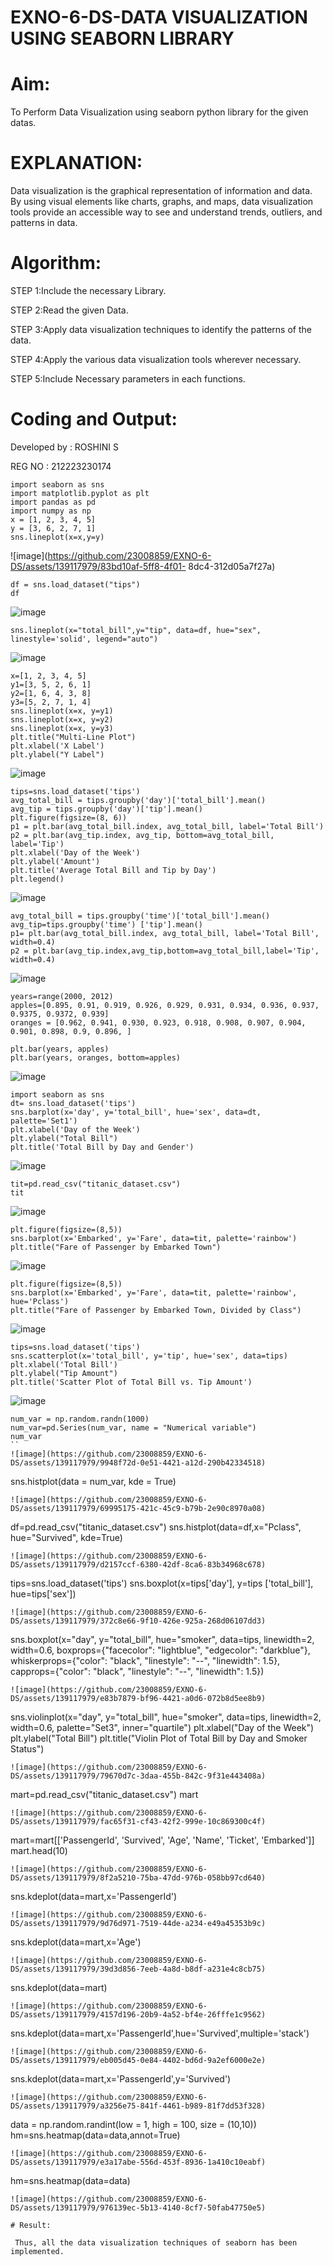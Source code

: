 # EXNO-6-DS-DATA VISUALIZATION USING SEABORN LIBRARY

# Aim:
  To Perform Data Visualization using seaborn python library for the given datas.

# EXPLANATION:
Data visualization is the graphical representation of information and data. By using visual elements like charts, graphs, and maps, data visualization tools provide an accessible way to see and understand trends, outliers, and patterns in data.

# Algorithm:
STEP 1:Include the necessary Library.

STEP 2:Read the given Data.

STEP 3:Apply data visualization techniques to identify the patterns of the data.

STEP 4:Apply the various data visualization tools wherever necessary.

STEP 5:Include Necessary parameters in each functions.

# Coding and Output:

Developed by : ROSHINI S

REG NO : 212223230174
```
import seaborn as sns
import matplotlib.pyplot as plt
import pandas as pd
import numpy as np
x = [1, 2, 3, 4, 5]
y = [3, 6, 2, 7, 1]
sns.lineplot(x=x,y=y)
```

![image](https://github.com/23008859/EXNO-6-DS/assets/139117979/83bd10af-5ff8-4f01-
8dc4-312d05a7f27a)

```
df = sns.load_dataset("tips")
df
```
![image](https://github.com/23008859/EXNO-6-DS/assets/139117979/59da7d4c-17b3-43fe-af1e-d9c6b04ce4c2)
```
sns.lineplot(x="total_bill",y="tip", data=df, hue="sex", linestyle='solid', legend="auto")
```
![image](https://github.com/23008859/EXNO-6-DS/assets/139117979/b79399ed-b091-49dd-a45c-f16c4ecc163f)
```
x=[1, 2, 3, 4, 5]
y1=[3, 5, 2, 6, 1]
y2=[1, 6, 4, 3, 8]
y3=[5, 2, 7, 1, 4]
sns.lineplot(x=x, y=y1)
sns.lineplot(x=x, y=y2)
sns.lineplot(x=x, y=y3)
plt.title("Multi-Line Plot")
plt.xlabel('X Label')
plt.ylabel("Y Label")
```
![image](https://github.com/23008859/EXNO-6-DS/assets/139117979/e34c0d1e-4457-45b2-9b39-1f636135b952)
```
tips=sns.load_dataset('tips')
avg_total_bill = tips.groupby('day')['total_bill'].mean()
avg_tip = tips.groupby('day')['tip'].mean()
plt.figure(figsize=(8, 6))
p1 = plt.bar(avg_total_bill.index, avg_total_bill, label='Total Bill')
p2 = plt.bar(avg_tip.index, avg_tip, bottom=avg_total_bill, label='Tip')
plt.xlabel('Day of the Week')
plt.ylabel('Amount')
plt.title('Average Total Bill and Tip by Day')
plt.legend()
```
![image](https://github.com/23008859/EXNO-6-DS/assets/139117979/23103bf3-b9af-4abf-bb76-d74eb88dbb83)

```
avg_total_bill = tips.groupby('time')['total_bill'].mean() 
avg_tip=tips.groupby('time') ['tip'].mean()
p1= plt.bar(avg_total_bill.index, avg_total_bill, label='Total Bill', width=0.4)
p2 = plt.bar(avg_tip.index,avg_tip,bottom=avg_total_bill,label='Tip', width=0.4)
```
![image](https://github.com/23008859/EXNO-6-DS/assets/139117979/7539e535-b39b-4ab1-a52e-6f6aa00231ae)
```
years=range(2000, 2012)
apples=[0.895, 0.91, 0.919, 0.926, 0.929, 0.931, 0.934, 0.936, 0.937, 0.9375, 0.9372, 0.939] 
oranges = [0.962, 0.941, 0.930, 0.923, 0.918, 0.908, 0.907, 0.904, 0.901, 0.898, 0.9, 0.896, ]
```
```
plt.bar(years, apples)
plt.bar(years, oranges, bottom=apples)
```
![image](https://github.com/23008859/EXNO-6-DS/assets/139117979/cc9647df-8bc8-496e-be56-0018866bf05c)

```
import seaborn as sns
dt= sns.load_dataset('tips')
sns.barplot(x='day', y='total_bill', hue='sex', data=dt, palette='Set1')
plt.xlabel('Day of the Week')
plt.ylabel("Total Bill")
plt.title('Total Bill by Day and Gender')
```
![image](https://github.com/23008859/EXNO-6-DS/assets/139117979/b0a44bc6-4400-43ed-afcc-094e814b055f)
```
tit=pd.read_csv("titanic_dataset.csv")
tit
```
![image](https://github.com/23008859/EXNO-6-DS/assets/139117979/9ee0894a-977b-468f-8b71-7ee9d940c56d)
```
plt.figure(figsize=(8,5))
sns.barplot(x='Embarked', y='Fare', data=tit, palette='rainbow') 
plt.title("Fare of Passenger by Embarked Town")
```
![image](https://github.com/23008859/EXNO-6-DS/assets/139117979/5d8b603e-e83e-4f43-9a3c-edf525b0217f)

```
plt.figure(figsize=(8,5))
sns.barplot(x='Embarked', y='Fare', data=tit, palette='rainbow', hue='Pclass') 
plt.title("Fare of Passenger by Embarked Town, Divided by Class")
```
![image](https://github.com/23008859/EXNO-6-DS/assets/139117979/fa09ec90-bdca-4ed1-a226-961e59d79cc6)

```
tips=sns.load_dataset('tips')
sns.scatterplot(x='total_bill', y='tip', hue='sex', data=tips)
plt.xlabel('Total Bill')
plt.ylabel("Tip Amount")
plt.title('Scatter Plot of Total Bill vs. Tip Amount')
```
![image](https://github.com/23008859/EXNO-6-DS/assets/139117979/a191548b-fa36-4268-9b7f-38c252ec7864)
```
num_var = np.random.randn(1000)
num_var=pd.Series(num_var, name = "Numerical variable")
num_var
``
![image](https://github.com/23008859/EXNO-6-DS/assets/139117979/9948f72d-0e51-4421-a12d-290b42334518)
```
sns.histplot(data = num_var, kde = True)
```
![image](https://github.com/23008859/EXNO-6-DS/assets/139117979/69995175-421c-45c9-b79b-2e90c8970a08)

```
df=pd.read_csv("titanic_dataset.csv")
sns.histplot(data=df,x="Pclass", hue="Survived", kde=True)
```
![image](https://github.com/23008859/EXNO-6-DS/assets/139117979/d2157ccf-6380-42df-8ca6-83b34968c678)
```
tips=sns.load_dataset('tips')
sns.boxplot(x=tips['day'], y=tips ['total_bill'], hue=tips['sex'])
```
![image](https://github.com/23008859/EXNO-6-DS/assets/139117979/372c8e66-9f10-426e-925a-268d06107dd3)

```
sns.boxplot(x="day", y="total_bill", hue="smoker", data=tips, linewidth=2, width=0.6, boxprops={"facecolor": "lightblue", "edgecolor": "darkblue"},
whiskerprops={"color": "black", "linestyle": "--", "linewidth": 1.5}, capprops={"color": "black", "linestyle": "--", "linewidth": 1.5})
```
![image](https://github.com/23008859/EXNO-6-DS/assets/139117979/e83b7879-bf96-4421-a0d6-072b8d5ee8b9)
```
sns.violinplot(x="day", y="total_bill", hue="smoker", data=tips, linewidth=2, width=0.6, palette="Set3", inner="quartile")
plt.xlabel("Day of the Week")
plt.ylabel("Total Bill")
plt.title("Violin Plot of Total Bill by Day and Smoker Status")
```
![image](https://github.com/23008859/EXNO-6-DS/assets/139117979/79670d7c-3daa-455b-842c-9f31e443408a)

```
mart=pd.read_csv("titanic_dataset.csv")
mart
```
![image](https://github.com/23008859/EXNO-6-DS/assets/139117979/fac65f31-cf43-42f2-999e-10c869300c4f)

```
mart=mart[['PassengerId', 'Survived', 'Age', 'Name', 'Ticket', 'Embarked']] 
mart.head(10)
```
![image](https://github.com/23008859/EXNO-6-DS/assets/139117979/8f2a5210-75ba-47dd-976b-058bb97cd640)
```
sns.kdeplot(data=mart,x='PassengerId')
```
![image](https://github.com/23008859/EXNO-6-DS/assets/139117979/9d76d971-7519-44de-a234-e49a45353b9c)

```
sns.kdeplot(data=mart,x='Age')
```
![image](https://github.com/23008859/EXNO-6-DS/assets/139117979/39d3d856-7eeb-4a8d-b8df-a231e4c8cb75)

```
sns.kdeplot(data=mart)
```
![image](https://github.com/23008859/EXNO-6-DS/assets/139117979/4157d196-20b9-4a52-bf4e-26fffe1c9562)
```
sns.kdeplot(data=mart,x='PassengerId',hue='Survived',multiple='stack')
```
![image](https://github.com/23008859/EXNO-6-DS/assets/139117979/eb005d45-0e84-4402-bd6d-9a2ef6000e2e)

```
sns.kdeplot(data=mart,x='PassengerId',y='Survived')
```
![image](https://github.com/23008859/EXNO-6-DS/assets/139117979/a3256e75-841f-4461-b989-81f7dd53f328)

```
data = np.random.randint(low = 1, high = 100, size = (10,10))
hm=sns.heatmap(data=data,annot=True)
```
![image](https://github.com/23008859/EXNO-6-DS/assets/139117979/e3a17abe-556d-453f-8936-1a410c10eabf)
```
hm=sns.heatmap(data=data)
```
![image](https://github.com/23008859/EXNO-6-DS/assets/139117979/976139ec-5b13-4140-8cf7-50fab47750e5)

# Result:

 Thus, all the data visualization techniques of seaborn has been implemented.
